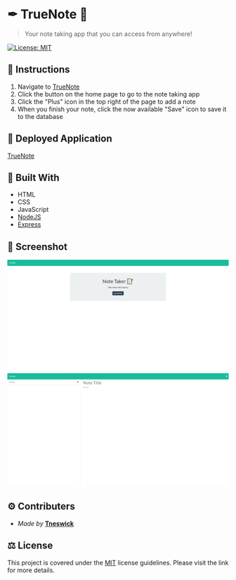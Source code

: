 # ✒ TrueNote 📗
>Your note taking app that you can access from anywhere!

[![License: MIT](https://img.shields.io/badge/License-MIT-yellow.svg)](https://opensource.org/licenses/MIT)

## 📃 Instructions
1. Navigate to [TrueNote]()
2. Click the button on the home page to go to the note taking app
3. Click the "Plus" icon in the top right of the page to add a note
4. When you finish your note, click the now available "Save" icon to save it to the database

## 🔗 Deployed Application
[TrueNote](https://true-note.herokuapp.com/)

## 🔨 Built With
- HTML
- CSS
- JavaScript
- [NodeJS](https://nodejs.org)
- [Express](https://www.npmjs.com/package/express)

## 📸 Screenshot
![Screenshot of TrueNote](./public/assets/images/TrueNote%20Home.png)
![Screenshot of TrueNote](./public/assets/images/TrueNote%20Notes.png)

## ⚙ Contributers
- *Made by* **[Tneswick](https://github.com/Tneswick)**

## ⚖ License
This project is covered under the [MIT](https://opensource.org/licenses/MIT) license guidelines.
Please visit the link for more details.

